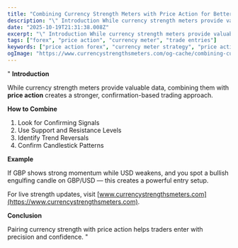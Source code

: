 ```yaml
---
title: "Combining Currency Strength Meters with Price Action for Better Entries"
description: "\" Introduction While currency strength meters provide valuable data, combining them with price action creates a stronger, confirmation-based trad..."
date: "2025-10-19T21:31:38.008Z"
excerpt: "\" Introduction While currency strength meters provide valuable data, combining them with price action creates a stronger, confirmation-based trading approach. How to Combine 1. Look for Confirming Signals 2. Use Support and Resistance Levels 3. Identify Trend Reversals 4. Confirm Candlestick Patterns Example If GBP shows strong momentum while USD..."
tags: ["forex", "price action", "currency meter", "trade entries"]
keywords: ["price action forex", "currency meter strategy", "price action confirmation", "forex entry signals", "trading techniques"]
ogImage: "https://www.currencystrengthsmeters.com/og-cache/combining-currency-strength-meters-with-price-action-for-better-entries.jpg"
---
```

"
**Introduction**

While currency strength meters provide valuable data, combining them with **price action** creates a stronger, confirmation-based trading approach.

**How to Combine**

1. Look for Confirming Signals  
2. Use Support and Resistance Levels  
3. Identify Trend Reversals  
4. Confirm Candlestick Patterns  

**Example**

If GBP shows strong momentum while USD weakens, and you spot a bullish engulfing candle on GBP/USD — this creates a powerful entry setup.

For live strength updates, visit [www.currencystrengthsmeters.com](https://www.currencystrengthsmeters.com).

**Conclusion**

Pairing currency strength with price action helps traders enter with precision and confidence.
"
